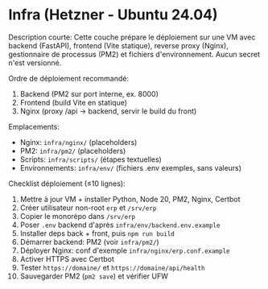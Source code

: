 # Infra (Hetzner - Ubuntu 24.04)

Description courte: Cette couche prépare le déploiement sur une VM avec backend (FastAPI), frontend (Vite statique), reverse proxy (Nginx), gestionnaire de processus (PM2) et fichiers d'environnement. Aucun secret n'est versionné.

Ordre de déploiement recommandé:
1) Backend (PM2 sur port interne, ex. 8000)
2) Frontend (build Vite en statique)
3) Nginx (proxy /api → backend, servir le build du front)

Emplacements:
- Nginx: `infra/nginx/` (placeholders)
- PM2: `infra/pm2/` (placeholders)
- Scripts: `infra/scripts/` (étapes textuelles)
- Environnements: `infra/env/` (fichiers .env exemples, sans valeurs)

Checklist déploiement (≤10 lignes):
1. Mettre à jour VM + installer Python, Node 20, PM2, Nginx, Certbot
2. Créer utilisateur non-root `erp` et `/srv/erp`
3. Copier le monorépo dans `/srv/erp`
4. Poser `.env` backend d'après `infra/env/backend.env.example`
5. Installer deps back + front, puis `npm run build`
6. Démarrer backend: PM2 (voir `infra/pm2/`)
7. Déployer Nginx: conf d'exemple `infra/nginx/erp.conf.example`
8. Activer HTTPS avec Certbot
9. Tester `https://domaine/` et `https://domaine/api/health`
10. Sauvegarder PM2 (`pm2 save`) et vérifier UFW
